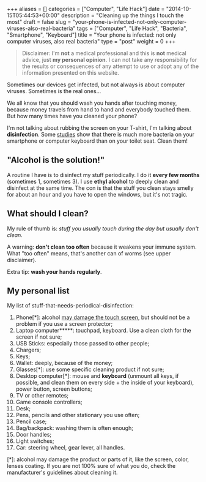 +++
aliases      = []
categories   = ["Computer", "Life Hack"]
date         = "2014-10-15T05:44:53+00:00"
description  = "Cleaning up the things I touch the most"
draft        = false
slug         = "your-phone-is-infected-not-only-computer-viruses-also-real-bacteria"
tags         = ["Computer", "Life Hack", "Bacteria", "Smartphone", "Keyboard"]
title        = "Your phone is infected: not only computer viruses, also real bacteria"
type         = "post"
weight       = 0
+++


> Disclaimer: I'm **not** a medical professional and this is **not** medical
> advice, just **my personal opinion**. I can not take any responsibility for
> the results or consequences of any attempt to use or adopt any of the
> information presented on this website.


Sometimes our devices get infected, but not always is about computer
viruses. Sometimes is the real ones...

We all know that you should wash you hands after touching money, because money
travels from hand to hand and everybody touched them. But how many times have
you cleaned your phone?

I'm not talking about rubbing the screen on your T-shirt, I'm talking about
**disinfection**. Some
[studies](http://center4research.org/i-saw-it-on-the-internet/are-there-more-bacteria-on-computer-keyboards-than-toilet-seats/)
show that there is much more bacteria on your smartphone or computer keyboard
than on your toilet seat. Clean them!


## "Alcohol is the solution!"

A routine I have is to disinfect my stuff periodically. I do it **every few
months** (sometimes 1, sometimes 3). I use **ethyl alcohol** to deeply clean and
disinfect at the same time. The con is that the stuff you clean stays smelly for
about an hour and you have to open the windows, but it's not tragic.


## What should I clean?

My rule of thumb is: _stuff you usually touch during the day but usually don't
clean._

A warning: **don't clean too often** because it weakens your immune system. What
"too often" means, that's another can of worms (see upper disclaimer).

Extra tip: **wash your hands regularly**.


## My personal list

My list of stuff-that-needs-periodical-disinfection:

1. Phone[*]: alcohol
   [may damage the touch screen](http://lifehacker.com/5665119/how-to-safely-disinfect-and-clean-your-gadgets),
   but should not be a problem if you use a screen protector;
2. Laptop computer*****: touchpad, keyboard. Use a clean cloth for the screen if
   not sure;
3. USB Sticks: especially those passed to other people;
4. Chargers;
5. Keys;
6. Wallet: deeply, because of the money;
7. Glasses[*]: use some specific cleaning product if not sure;
8. Desktop computer[*]: mouse and **keyboard** (unmount all keys, if possible,
   and clean them on every side + the inside of your keyboard), power button,
   screen buttons;
9. TV or other remotes;
10. Game console controllers;
11. Desk;
12. Pens, pencils and other stationary you use often;
13. Pencil case;
14. Bag/backpack: washing them is often enough;
15. Door handles;
16. Light switches;
17. Car: steering wheel, gear lever, all handles.

[*]: alcohol may damage the product or parts of it, like the screen, color,
lenses coating. If you are not 100% sure of what you do, check the
manufacturer's guidelines about cleaning it.
